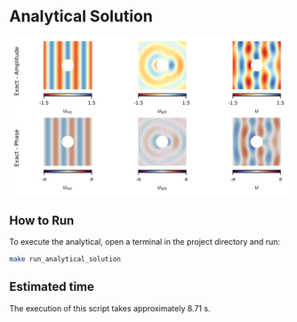 # Analytical Solution

![displacement_exact](figures/displacement_exact.svg)




## How to Run

To execute the analytical, open a terminal in the project directory and run:

 
```bash
make run_analytical_solution
```

## Estimated time

The execution of this script takes approximately 8.71 s.
 